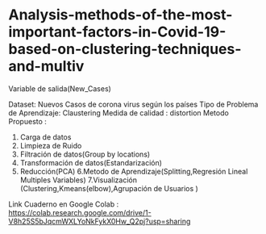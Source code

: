 # Analysis-methods-of-the-most-important-factors-in-Covid-19-based-on-clustering-techniques-and-multiv
Variable de salida(New_Cases)


Dataset: Nuevos Casos de corona virus según los países 
Tipo de Problema de Aprendizaje: Claustering
Medida de calidad : distortion
Metodo Propuesto : 

1. Carga de datos 
2. Limpieza de Ruido
3. Filtración de datos(Group by locations)
4. Transformación de datos(Estandarización)
5. Reducción(PCA)
6.Metodo de Aprendizaje(Splitting,Regresión Lineal Multiples Variables)
7.Visualización (Clustering,Kmeans(elbow),Agrupación de Usuarios )



Link  Cuaderno  en Google Colab : https://colab.research.google.com/drive/1-V8h25S5bJqcmWXLYoNkFykX0Hw_Q2pj?usp=sharing
